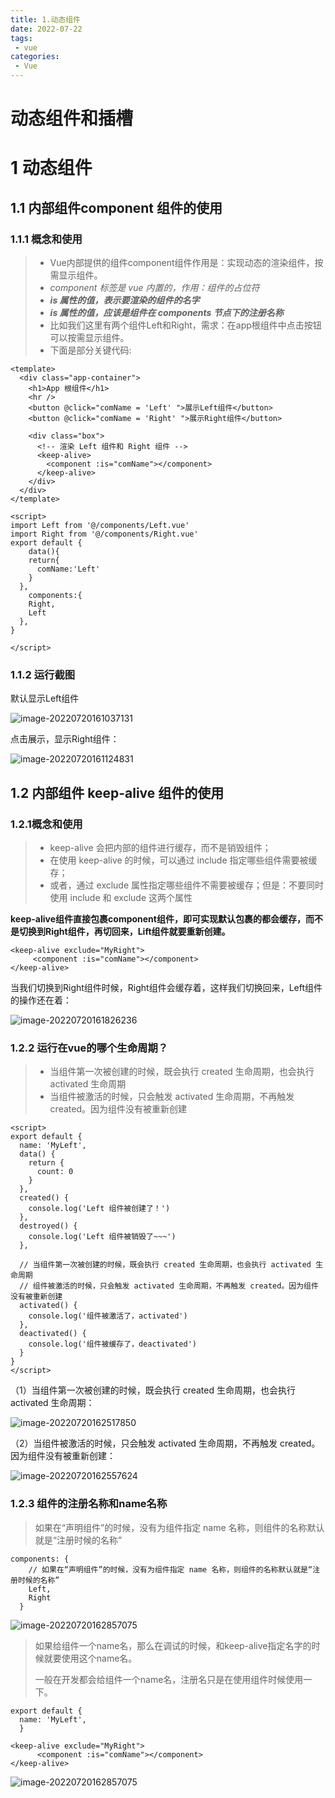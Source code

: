 ```yaml
---
title: 1.动态组件
date: 2022-07-22
tags:
 - vue
categories:
 - Vue
---
```


# 动态组件和插槽

# 1 动态组件

## 1.1 内部组件component 组件的使用

### 1.1.1 概念和使用

> - Vue内部提供的组件component组件作用是：实现动态的渲染组件，按需显示组件。
> - *component 标签是 vue 内置的，作用：组件的占位符*
> - ***is 属性的值，表示要渲染的组件的名字***
> - ***is 属性的值，应该是组件在 components 节点下的注册名称***
> - 比如我们这里有两个组件Left和Right，需求：在app根组件中点击按钮可以按需显示组件。
> - 下面是部分关键代码:

```vue
<template>
  <div class="app-container">
    <h1>App 根组件</h1>
    <hr />
    <button @click="comName = 'Left' ">展示Left组件</button>
    <button @click="comName = 'Right' ">展示Right组件</button>

    <div class="box">
      <!-- 渲染 Left 组件和 Right 组件 -->
      <keep-alive>
        <component :is="comName"></component>
      </keep-alive>
    </div>
  </div>
</template>

<script>
import Left from '@/components/Left.vue'
import Right from '@/components/Right.vue'
export default {
    data(){
    return{
      comName:'Left'
    }
  },
    components:{
    Right,
    Left
  },
}
    
</script>
```

### 1.1.2 运行截图

默认显示Left组件

![image-20220720161037131](https://img-blog.csdnimg.cn/c048059005484112a580a397628d3c99.png)

点击展示，显示Right组件：

![image-20220720161124831](https://img-blog.csdnimg.cn/bd7a9a0a23984143aac2aef1d65edd6e.png)



## 1.2 内部组件 keep-alive 组件的使用

### **1.2.1概念和使用**

> - keep-alive 会把内部的组件进行缓存，而不是销毁组件；
> - 在使用 keep-alive 的时候，可以通过 include 指定哪些组件需要被缓存；
> - 或者，通过 exclude 属性指定哪些组件不需要被缓存；但是：不要同时使用 include 和 exclude 这两个属性

**keep-alive组件直接包裹component组件，即可实现默认包裹的都会缓存，而不是切换到Right组件，再切回来，Lift组件就要重新创建。**

```vue
<keep-alive exclude="MyRight">
     <component :is="comName"></component>
</keep-alive>
```



当我们切换到Right组件时候，Right组件会缓存着，这样我们切换回来，Left组件的操作还在着：

![image-20220720161826236](https://img-blog.csdnimg.cn/22f8870d34ab4d7b9dacced0851e8368.png)

### 1.2.2 运行在vue的哪个生命周期？

> - 当组件第一次被创建的时候，既会执行 created 生命周期，也会执行 activated 生命周期
> - 当组件被激活的时候，只会触发 activated 生命周期，不再触发 created。因为组件没有被重新创建



```vue
<script>
export default {
  name: 'MyLeft',
  data() {
    return {
      count: 0
    }
  },
  created() {
    console.log('Left 组件被创建了！')
  },
  destroyed() {
    console.log('Left 组件被销毁了~~~')
  },

  // 当组件第一次被创建的时候，既会执行 created 生命周期，也会执行 activated 生命周期
  // 组件被激活的时候，只会触发 activated 生命周期，不再触发 created。因为组件没有被重新创建
  activated() {
    console.log('组件被激活了，activated')
  },
  deactivated() {
    console.log('组件被缓存了，deactivated')
  }
}
</script>
```

（1）当组件第一次被创建的时候，既会执行 created 生命周期，也会执行 activated 生命周期：

![image-20220720162517850](https://img-blog.csdnimg.cn/87d97a5808c34057b96f84056cb4bb50.png)

（2）当组件被激活的时候，只会触发 activated 生命周期，不再触发 created。因为组件没有被重新创建：

![image-20220720162557624](https://img-blog.csdnimg.cn/e55dbdada8c6433682abd3245e71107f.png)



### 1.2.3 组件的注册名称和name名称

> 如果在“声明组件”的时候，没有为组件指定 name 名称，则组件的名称默认就是“注册时候的名称”

```vue
components: {
    // 如果在“声明组件”的时候，没有为组件指定 name 名称，则组件的名称默认就是“注册时候的名称”
    Left,
    Right
  }
```

![image-20220720162857075](https://img-blog.csdnimg.cn/9c42268c10be4aaaa52a48e43981aa8f.png)

> 如果给组件一个name名，那么在调试的时候，和keep-alive指定名字的时候就要使用这个name名。
>
> 一般在开发都会给组件一个name名，注册名只是在使用组件时候使用一下。

```vue
export default {
  name: 'MyLeft',
  }

<keep-alive exclude="MyRight">
      <component :is="comName"></component>
</keep-alive>
```

![image-20220720162857075](https://img-blog.csdnimg.cn/b32d55f854c54571a2cfce301aaec62f.png)
